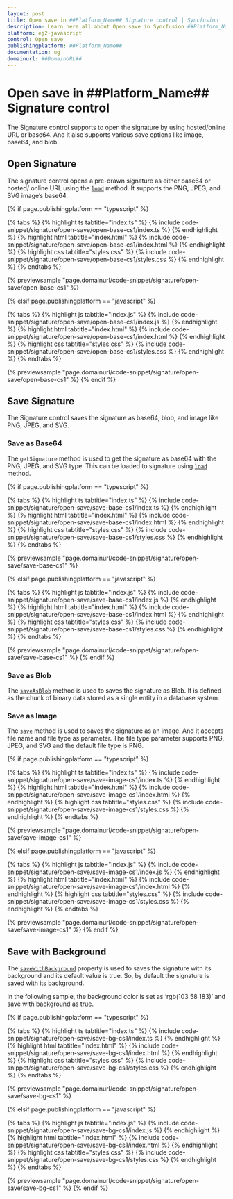 ```yaml
---
layout: post
title: Open save in ##Platform_Name## Signature control | Syncfusion
description: Learn here all about Open save in Syncfusion ##Platform_Name## Signature control of Syncfusion Essential JS 2 and more.
platform: ej2-javascript
control: Open save 
publishingplatform: ##Platform_Name##
documentation: ug
domainurl: ##DomainURL##
---
```


# Open save in ##Platform_Name## Signature control

The Signature control supports to open the signature by using hosted/online URL or base64. And it also supports various save options like image, base64, and blob.

## Open Signature

The signature control opens a pre-drawn signature as either base64 or hosted/ online URL using the [`load`](https://ej2.syncfusion.com/documentation/api/signature/#load) method. It supports the PNG, JPEG, and SVG image’s base64.

{% if page.publishingplatform == "typescript" %}

 {% tabs %}
{% highlight ts tabtitle="index.ts" %}
{% include code-snippet/signature/open-save/open-base-cs1/index.ts %}
{% endhighlight %}
{% highlight html tabtitle="index.html" %}
{% include code-snippet/signature/open-save/open-base-cs1/index.html %}
{% endhighlight %}
{% highlight css tabtitle="styles.css" %}
{% include code-snippet/signature/open-save/open-base-cs1/styles.css %}
{% endhighlight %}
{% endtabs %}
        
{% previewsample "page.domainurl/code-snippet/signature/open-save/open-base-cs1" %}

{% elsif page.publishingplatform == "javascript" %}

{% tabs %}
{% highlight js tabtitle="index.js" %}
{% include code-snippet/signature/open-save/open-base-cs1/index.js %}
{% endhighlight %}
{% highlight html tabtitle="index.html" %}
{% include code-snippet/signature/open-save/open-base-cs1/index.html %}
{% endhighlight %}
{% highlight css tabtitle="styles.css" %}
{% include code-snippet/signature/open-save/open-base-cs1/styles.css %}
{% endhighlight %}
{% endtabs %}

{% previewsample "page.domainurl/code-snippet/signature/open-save/open-base-cs1" %}
{% endif %}

## Save Signature

The Signature control saves the signature as base64, blob, and image like PNG, JPEG, and SVG.

### Save as Base64

The `getSignature` method is used to get the signature as base64 with the PNG, JPEG, and SVG type. This can be loaded to signature using [`load`](https://ej2.syncfusion.com/documentation/api/signature/#load) method.

{% if page.publishingplatform == "typescript" %}

 {% tabs %}
{% highlight ts tabtitle="index.ts" %}
{% include code-snippet/signature/open-save/save-base-cs1/index.ts %}
{% endhighlight %}
{% highlight html tabtitle="index.html" %}
{% include code-snippet/signature/open-save/save-base-cs1/index.html %}
{% endhighlight %}
{% highlight css tabtitle="styles.css" %}
{% include code-snippet/signature/open-save/save-base-cs1/styles.css %}
{% endhighlight %}
{% endtabs %}
        
{% previewsample "page.domainurl/code-snippet/signature/open-save/save-base-cs1" %}

{% elsif page.publishingplatform == "javascript" %}

{% tabs %}
{% highlight js tabtitle="index.js" %}
{% include code-snippet/signature/open-save/save-base-cs1/index.js %}
{% endhighlight %}
{% highlight html tabtitle="index.html" %}
{% include code-snippet/signature/open-save/save-base-cs1/index.html %}
{% endhighlight %}
{% highlight css tabtitle="styles.css" %}
{% include code-snippet/signature/open-save/save-base-cs1/styles.css %}
{% endhighlight %}
{% endtabs %}

{% previewsample "page.domainurl/code-snippet/signature/open-save/save-base-cs1" %}
{% endif %}

### Save as Blob

The [`saveAsBlob`](https://ej2.syncfusion.com/documentation/api/signature/#saveasblob) method is used to saves the signature as Blob. It is defined as the chunk of binary data stored as a single entity in a database system.

### Save as Image

The [`save`](https://ej2.syncfusion.com/documentation/api/signature/#save) method is used to saves the signature as an image. And it accepts file name and file type as parameter. The file type parameter supports PNG, JPEG, and SVG and the default file type is PNG.

{% if page.publishingplatform == "typescript" %}

 {% tabs %}
{% highlight ts tabtitle="index.ts" %}
{% include code-snippet/signature/open-save/save-image-cs1/index.ts %}
{% endhighlight %}
{% highlight html tabtitle="index.html" %}
{% include code-snippet/signature/open-save/save-image-cs1/index.html %}
{% endhighlight %}
{% highlight css tabtitle="styles.css" %}
{% include code-snippet/signature/open-save/save-image-cs1/styles.css %}
{% endhighlight %}
{% endtabs %}
        
{% previewsample "page.domainurl/code-snippet/signature/open-save/save-image-cs1" %}

{% elsif page.publishingplatform == "javascript" %}

{% tabs %}
{% highlight js tabtitle="index.js" %}
{% include code-snippet/signature/open-save/save-image-cs1/index.js %}
{% endhighlight %}
{% highlight html tabtitle="index.html" %}
{% include code-snippet/signature/open-save/save-image-cs1/index.html %}
{% endhighlight %}
{% highlight css tabtitle="styles.css" %}
{% include code-snippet/signature/open-save/save-image-cs1/styles.css %}
{% endhighlight %}
{% endtabs %}

{% previewsample "page.domainurl/code-snippet/signature/open-save/save-image-cs1" %}
{% endif %}

## Save with Background

The [`saveWithBackground`](https://ej2.syncfusion.com/documentation/api/signature/#savewithbackground) property is used to saves the signature with its background and its default value is true. So, by default the signature is saved with its background.

In the following sample, the background color is set as ‘rgb(103 58 183)’ and save with background as true.

{% if page.publishingplatform == "typescript" %}

 {% tabs %}
{% highlight ts tabtitle="index.ts" %}
{% include code-snippet/signature/open-save/save-bg-cs1/index.ts %}
{% endhighlight %}
{% highlight html tabtitle="index.html" %}
{% include code-snippet/signature/open-save/save-bg-cs1/index.html %}
{% endhighlight %}
{% highlight css tabtitle="styles.css" %}
{% include code-snippet/signature/open-save/save-bg-cs1/styles.css %}
{% endhighlight %}
{% endtabs %}
        
{% previewsample "page.domainurl/code-snippet/signature/open-save/save-bg-cs1" %}

{% elsif page.publishingplatform == "javascript" %}

{% tabs %}
{% highlight js tabtitle="index.js" %}
{% include code-snippet/signature/open-save/save-bg-cs1/index.js %}
{% endhighlight %}
{% highlight html tabtitle="index.html" %}
{% include code-snippet/signature/open-save/save-bg-cs1/index.html %}
{% endhighlight %}
{% highlight css tabtitle="styles.css" %}
{% include code-snippet/signature/open-save/save-bg-cs1/styles.css %}
{% endhighlight %}
{% endtabs %}

{% previewsample "page.domainurl/code-snippet/signature/open-save/save-bg-cs1" %}
{% endif %}